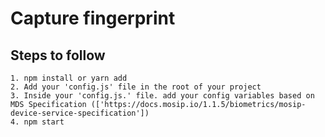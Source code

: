 # Capture fingerprint

## Steps to follow
    1. npm install or yarn add
    2. Add your 'config.js' file in the root of your project
    3. Inside your 'config.js.' file. add your config variables based on MDS Specification (['https://docs.mosip.io/1.1.5/biometrics/mosip-device-service-specification'])
    4. npm start
